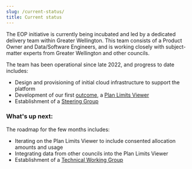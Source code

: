 ```yaml
---
slug: /current-status/
title: Current status
---
```


The EOP initiative is currently being incubated and led by a dedicated delivery
team within Greater Wellington. This team consists of a Product Owner and
Data/Software Engineers, and is working closely with subject-matter experts from
Greater Wellington and other councils.

The team has been operational since late 2022, and progress to date includes:

- Design and provisioning of initial cloud infrastructure to support the
  platform
- Development of our first [outcome](/#outcomes), a
  [Plan Limits Viewer](/plan-limits-viewer/)
- Establishment of a [Steering Group](/#steering-group)

### What's up next:

The roadmap for the few months includes:

- Iterating on the Plan Limits Viewer to include consented allocation amounts
  and usage
- Integrating data from other councils into the Plan Limits Viewer
- Establishment of a [Technical Working Group](/#technical-working-group)
